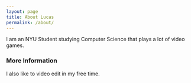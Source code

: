 ```yaml
---
layout: page
title: About Lucas
permalink: /about/
---
```


I am an NYU Student studying Computer Science that plays a lot of video games.

### More Information

I also like to video edit in my free time. 


